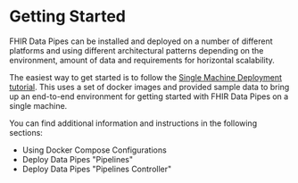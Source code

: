 # Getting Started

FHIR Data Pipes can be installed and deployed on a number of different platforms and using different architectural patterns depending on the environment, amount of data and requirements for horizontal scalability.

The easiest way to get started is to follow the [Single Machine Deployment tutorial](tutorial_single_machine/). This uses a set of docker images and provided sample data to bring up an end-to-end environment for getting started with FHIR Data Pipes on a single machine.

You can find additional information and instructions in the following sections:

*   Using Docker Compose Configurations
*   Deploy Data Pipes "Pipelines" 
*   Deploy Data Pipes "Pipelines Controller"